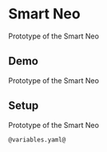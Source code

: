 # Smart Neo

Prototype of the Smart Neo

## Demo

Prototype of the Smart Neo

## Setup

Prototype of the Smart Neo

```
@variables.yaml@
```
